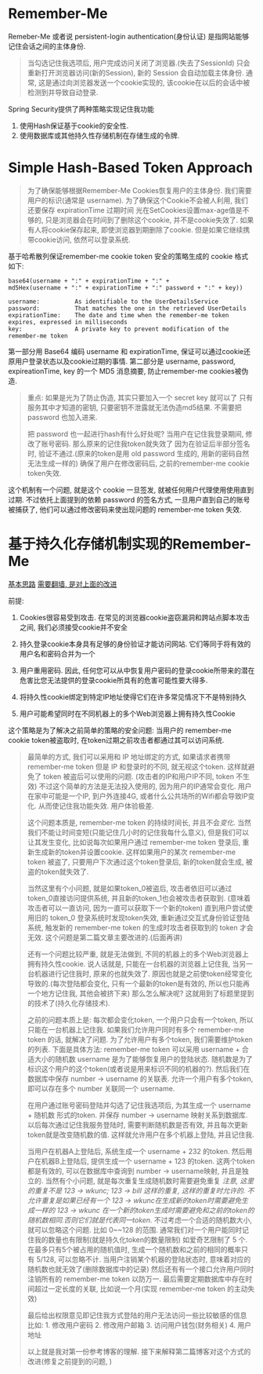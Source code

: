 # Remember-Me
Remeber-Me 或者说 persistent-login authentication(身份认证)
是指网站能够记住会话之间的主体身份.
> 当勾选记住我选项后, 用户完成访问关闭了浏览器.(失去了SessionId)
> 只会重新打开浏览器访问(新的Session), 新的 Session 会自动加载主体身份. 
通常, 这是通过向浏览器发送一个cookie实现的, 
该cookie在以后的会话中被检测到并导致自动登录.


Spring Security提供了两种策略实现记住我功能
1. 使用Hash保证基于cookie的安全性.
2. 使用数据库或其他持久性存储机制在存储生成的令牌.

# Simple Hash-Based Token Approach

> 为了确保能够根据Remember-Me Cookies恢复用户的主体身份.  我们需要用户的标识(通常是 username). 
> 为了确保这个Cookie不会被人利用, 我们还要保存 expirationTime 过期时间
> 光在SetCookies设置max-age值是不够的, 只是浏览器会在时间到了删除这个cookie, 并不是cookie失效了. 
> 如果有人将cookie保存起来, 即使浏览器到期删除了cookie. 但是如果它继续携带cookie访问, 依然可以登录系统.


基于哈希散列保证remember-me cookie token 安全的策略生成的 cookie 格式如下:
```
base64(username + ":" + expirationTime + ":" +
md5Hex(username + ":" + expirationTime + ":" password + ":" + key))

username:          As identifiable to the UserDetailsService
password:          That matches the one in the retrieved UserDetails
expirationTime:    The date and time when the remember-me token expires, expressed in milliseconds
key:               A private key to prevent modification of the remember-me token
```
第一部分用 Base64 编码 username 和 expirationTime, 保证可以通过cookie还原用户登录状态以及cookie过期的事情.
第二部分是 username, password, expireationTime, key 的一个 MD5 消息摘要,
防止remember-me cookies被伪造.
> 重点: 如果是光为了防止伪造, 其实只要加入一个 secret key 就可以了
> 只有服务其中才知道的密钥, 只要密钥不泄露就无法伪造md5结果.
> 不需要把 password 也加入进来.
> 
> 把 password 也一起进行hash有什么好处呢?
> 当用户在记住我登录期间, 修改了账号密码. 那么原来的记住我token就失效了
> 因为在验证后半部分签名时, 验证不通过.(原来的token是用 old password 生成的, 用新的密码自然无法生成一样的)
> 确保了用户在修改密码后, 之前的remember-me cookie token失效.


这个机制有一个问题, 就是这个 cookie 一旦签发, 就被任何用户代理使用使用直到过期.
不过依托上面提到的依赖 password 的签名方式, 一旦用户直到自己的账号被捕获了, 
他们可以通过修改密码来使出现问题的 remember-me token 失效.

# 基于持久化存储机制实现的Remember-Me


[基本思路](https://fishbowl.pastiche.org/2004/01/19/persistent_login_cookie_best_practice)
[需要翻墙, 是对上面的改进](http://jaspan.com/improved_persistent_login_cookie_best_practice)

前提:
1. Cookies很容易受到攻击. 在常见的浏览器cookie盗窃漏洞和跨站点脚本攻击之间, 我们必须接受cookie并不安全

2. 持久登录cookie本身具有足够的身份验证才能访问网站. 它们等同于将有效的用户名和密码合并为一个

3. 用户重用密码. 因此, 任何您可以从中恢复用户密码的登录cookie所带来的潜在危害比您无法提供的登录cookie所具有的危害可能性要大得多.

4. 将持久性cookie绑定到特定IP地址使得它们在许多常见情况下不是特别持久

5. 用户可能希望同时在不同机器上的多个Web浏览器上拥有持久性Cookie


这个策略是为了解决之前简单的策略的安全问题: 
当用户的 remember-me cookie token被盗取时, 在token过期之前攻击者都通过其可以访问系统.
> 最简单的方式, 我们可以采用和 IP 地址绑定的方式,
> 如果请求者携带 remember-me token 但是 IP 和登录时的不同, 就无视这个token.
> 这样就避免了 token 被盗后可以使用的问题. (攻击者的IP和用户IP不同, token 不生效)
> 不过这个简单的方法是无法投入使用的, 因为用户的IP通常会变化.
> 用户在家中可能是一个IP, 到户外连接4G, 或者什么公共场所的Wifi都会导致IP变化.
> 从而使记住我功能失效. 用户体验极差.
>
> 这个问题本质是, remember-me token 的持续时间长, 并且不会*变化*.
> 当然我们不能让时间变短(只能记住几小时的记住我每什么意义), 
> 但是我们可以让其发生变化, 
> 比如说每次如果用户通过 remember-me token 登录后, 重新生成新的token并设置cookie.
> 这样如果用户的某次 remember-me token 被盗了, 
> 只要用户下次通过这个token登录后, 新的token就会生成, 被盗的token就失效了. 
> 
> 当然这里有个小问题, 就是如果token_0被盗后, 攻击者依旧可以通过token_0直接访问提供系统,
> 并且新的token_1也会被攻击者获取到. (意味着攻击者可以一直访问, 因为一直可以获取下一个新的token)
> 直到用户尝试使用旧的 token_0 登录系统时发现token失效,
> 重新通过交互式身份验证登陆系统, 触发新的 remember-me token 的生成时攻击者获取到的 token 才会无效.
> 这个问题是第二篇文章主要改进的.(后面再讲)
> 
> 还有一个问题比较严重, 就是无法做到, 不同的机器上的多个Web浏览器上拥有持久性cookie.
> 说人话就是, 只能在一台机器的浏览器上记住我, 当另一台机器进行记住我时, 原来的也就失效了.
> 原因也就是之前使token经常变化导致的.(每次登陆都会变化, 只有一个最新的token是有效的, 所以也只能再一个地方记住我, 其他会被挤下来)
> 那么怎么解决呢? 这就用到了标题里提到的技术了(持久化存储技术).
> 
> 之前的问题本质上是: 每次都会变化token, 一个用户只会有一个token, 所以只能在一台机器上记住我.
> 如果我们允许用户同时有多个 remember-me token 的话, 就解决了问题.
> 为了允许用户有多个token, 我们需要维护token的列表.
> 下面是具体方法:
> remember-me token 可以采用 username + 合适大小的随机数
> username 是为了能够恢复用户的登陆状态.
> 随机数是为了标识这个用户的这个token(或者说是用来标识不同的机器的?).
> 然后我们在数据库中保存 number -> username 的关联表.
> 允许一个用户有多个token, 即可以存在多个 number 关联同一个 username.
>
> 在用户通过账号密码登陆并勾选了记住我选项后, 为其生成一个 username + 随机数 形式的token.
> 并保存 number -> username 映射关系到数据库.
> 以后每次通过记住我服务登陆时, 需要判断随机数是否有效, 并且每次更新token就是改变随机数的值.
> 这样就允许用户在多个机器上登陆, 并且记住我.
> 
> 当用户在机器A上登陆后, 系统生成一个 username + 232 的token.
> 然后用户在机器B上登陆后, 提供生成一个 username + 123 的token.
> 这两个token都是有效的, 可以在数据库中查询到 number -> username映射, 并且是独立的.
> 当然有个小问题, 就是每次重复生成随机数时需要避免重复
> *注意, 这里的重复不是 123 -> wkunc; 123 -> bill 这样的重复, 这样的重复时允许的.
> 不允许重复是如果已经有一个 123 -> wkunc在生成新的token时需要避免生成一样的 123 -> wkunc
> 在一个新的token生成时需要避免和之前的token的随机数相同.否则它们就是代表同一token.*
> 不过考虑一个合适的随机数大小, 就可以忽略这个问题. 比如 0~~128 的范围.
> 通常我们对一个用户能同时记住我的数量也有限制(就是持久化token的数量限制)
> 如爱奇艺限制了 5 个.
> 在最多只有5个被占用的随机值时, 生成一个随机数和之前的相同的概率只有 5/128, 可以忽略不计.
> 当用户注销某个机器的登陆状态时, 意味着对应的随机数也就无效了(删除数据库中的记录)
> 然后还有有一个接口允许用户同时注销所有的 remember-me token 以防万一.
> 最后需要定期数据库中存在时间超过一定长度的关联, 比如说一个月(实现 remember-me token 的主动失效)
> 
> 最后给出权限意见即记住我方式登陆的用户无法访问一些比较敏感的信息
> 比如: 1. 修改用户密码 2. 修改用户邮箱 3. 访问用户钱包(财务相关) 4. 用户地址
> 
> 以上就是我对第一份参考博客的理解. 接下来解释第二篇博客对这个方式的改进(修复之前提到的问题, )

